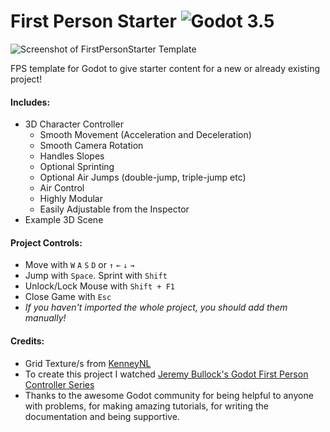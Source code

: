 # First Person Starter ![Godot 3.5](https://img.shields.io/badge/godot-v3.5-%23478cbf)
![Screenshot of FirstPersonStarter Template](https://i.imgur.com/gFDpPlj.png)

FPS template for Godot to give starter content for a new or already existing project!

#### Includes:
- 3D Character Controller
  - Smooth Movement (Acceleration and Deceleration)
  - Smooth Camera Rotation
  - Handles Slopes
  - Optional Sprinting
  - Optional Air Jumps (double-jump, triple-jump etc)
  - Air Control
  - Highly Modular
  - Easily Adjustable from the Inspector
- Example 3D Scene

#### Project Controls:
- Move with `W` `A` `S` `D` or `↑` `←` `↓` `→`
- Jump with `Space`. Sprint with `Shift`
- Unlock/Lock Mouse with `Shift + F1`
- Close Game with `Esc`
- *If you haven't imported the whole project, you should add them manually!*

#### Credits:
- Grid Texture/s from [KenneyNL](https://www.kenney.nl/assets/prototype-textures)
- To create this project I watched [Jeremy Bullock's Godot First Person Controller Series](https://www.youtube.com/watch?v=Etpq-d5af6M&list=PLTZoMpB5Z4aD-rCpluXsQjkGYgUGUZNIV)
- Thanks to the awesome Godot community for being helpful to anyone with problems, for making amazing tutorials, for writing the documentation and being supportive.